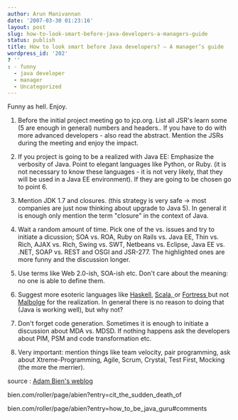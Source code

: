 ```yaml
---
author: Arun Manivannan
date: '2007-03-30 01:23:16'
layout: post
slug: how-to-look-smart-before-java-developers-a-managers-guide
status: publish
title: How to look smart before Java developers? — A manager’s guide
wordpress_id: '202'
? ''
: - funny
  - java developer
  - manager
  - Uncategorized
---
```


Funny as hell. Enjoy.

  1. Before the initial project meeting go to jcp.org. List all JSR's learn
some (5 are enough in general) numbers and headers.. If you have to do with
more advanced developers - also read the abstract. Mention the JSRs during the
meeting and enjoy the impact.

  2. If you project is going to be a realized with Java EE: Emphasize the
verbosity of Java. Point to elegant languages like Python, or Ruby. (it is not
necessary to know these languages - it is not very likely, that they will be
used in a Java EE environment). If they are going to be chosen go to point 6.

  3. Mention JDK 1.7 and closures. (this strategy is very safe -> most
companies are just now thinking about upgrade to Java 5). In general it is
enough only mention the term "closure" in the context of Java.

  4. Wait a random amount of time. Pick one of the vs. issues and try to
initiate a dicussion; SOA vs. ROA, Ruby on Rails vs. Java EE, Thin vs. Rich,
AJAX vs. Rich, Swing vs. SWT, Netbeans vs. Eclipse, Java EE vs. .NET, SOAP vs.
REST and OSGI and JSR-277. The highlighted ones are more funny and the
discussion longer.

  5. Use terms like Web 2.0-ish, SOA-ish etc. Don't care about the meaning: no
one is able to define them.

  6. Suggest more esoteric languages like [Haskell][1], [Scala, ][2]or
[Fortress ][3]but not [Malbolge][4] for the realization. In general there is
no reason to doing that (Java is working well), but why not?

  7. Don't forget code generation. Sometimes it is enough to initiate a
discussion about MDA vs. MDSD. If nothing happens ask the developers about
PIM, PSM and code transformation etc.

  8. Very important: mention things like team velocity, pair programming, ask
about Xtreme-Programming, Agile, Scrum, Crystal, Test First, Mocking (the more
the merrier).

source : [Adam Bien's weblog][5]

   [1]: http://www.haskell.org/

   [2]: http://www.scala-lang.org/

   [3]: http://research.sun.com/projects/plrg/

   [4]: http://www.adam-
bien.com/roller/page/abien?entry=cit_the_sudden_death_of

   [5]: http://www.adam-
bien.com/roller/page/abien?entry=how_to_be_java_guru#comments

